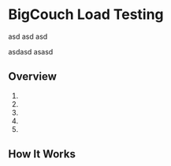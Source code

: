 # BigCouch Load Testing

asd
asd
asd

asdasd
asasd

## Overview

1.

2.

3.

4.

5.

## How It Works  
